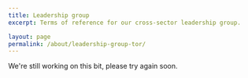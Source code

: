 ```yaml
---
title: Leadership group
excerpt: Terms of reference for our cross-sector leadership group.

layout: page
permalink: /about/leadership-group-tor/
---
```


We're still working on this bit, please try again soon.
